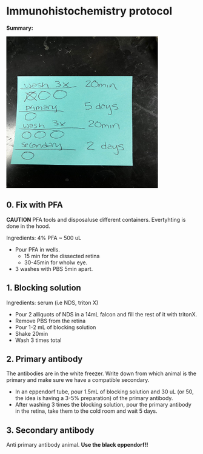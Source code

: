 # Immunohistochemistry protocol

**Summary:**

<img src="images/IHC.jfif" alt="Image Alt Text" width="400" height="400">

## 0. Fix with PFA
**CAUTION** PFA tools and disposaluse different containers. 
Evertyhting is done in the hood. 

Ingredients: 4% PFA ~ 500 uL
- Pour PFA in wells. 
    - 15 min for the dissected retina
    - 30-45min for wholw eye. 
- 3 washes with PBS 5min apart. 
## 1. Blocking solution
Ingredients: serum (i.e NDS, triton X)
- Pour 2 alliquots of NDS in a 14mL falcon and fill the rest of it with tritonX.
- Remove PBS from the retina
- Pour 1-2 mL of blocking solution 
- Shake 20min
- Wash 3 times total 

## 2. Primary antibody
The antibodies are in the white freezer. Write down from which animal is the primary and make sure we have a compatible secondary. 

- In an eppendorf tube, pour 1.5mL of blocking solution and 30 uL (or 50, the idea is having a 3-5% preparation) of the primary antibody.
- After washing 3 times the blocking solution, pour the primary antibody in the retina, take them to the cold room and wait 5 days. 

## 3. Secondary antibody
Anti primary antibody animal. 
**Use the black eppendorf!!**